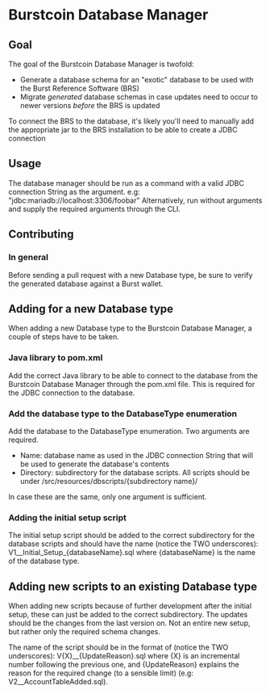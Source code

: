 # Burstcoin Database Manager

## Goal
The goal of the Burstcoin Database Manager is twofold:
* Generate a database schema for an "exotic" database to be used with the Burst Reference Software (BRS)
* Migrate *generated* database schemas in case updates need to occur to newer versions *before* the BRS is updated

To connect the BRS to the database, it's likely you'll need to manually add the appropriate jar to the BRS installation to be able to create a JDBC connection

## Usage
The database manager should be run as a command with a valid JDBC connection String as the argument. e.g:  "jdbc:mariadb://localhost:3306/foobar"
Alternatively, run without arguments and supply the required arguments through the CLI.

## Contributing
### In general
Before sending a pull request with a new Database type, be sure to verify the generated database against a Burst wallet.

## Adding for a new Database type
When adding a new Database type to the Burstcoin Database Manager, a couple of steps have to be taken.

### Java library to pom.xml
Add the correct Java library to be able to connect to the database from the Burstcoin Database Manager through the pom.xml file. This is required for the JDBC connection to the database.

### Add the database type to the DatabaseType enumeration
Add the database to the DatabaseType enumeration. Two arguments are required.
* Name: database name as used in the JDBC connection String that will be used to generate the database's contents
* Directory: subdirectory for the database scripts. All scripts should be under /src/resources/dbscripts/{subdirectory name}/

In case these are the same, only one argument is sufficient.

### Adding the initial setup script
The initial setup script should be added to the correct subdirectory for the database scripts and should have the name (notice the TWO underscores): V1\_\_Initial_Setup_{databaseName}.sql 
where {databaseName} is the name of the database type.

## Adding new scripts to an existing Database type
When adding new scripts because of further development after the initial setup, these can just be added to the correct subdirectory. 
The updates should be the changes from the last version on. Not an entire new setup, but rather only the required schema changes. 

The name of the script should be in the format of (notice the TWO underscores): V{X}\_\_{UpdateReason}.sql where {X} is an incremental number following the previous one, 
and {UpdateReason} explains the reason for the required change (to a sensible limit) (e.g: V2\_\_AccountTableAdded.sql).  
